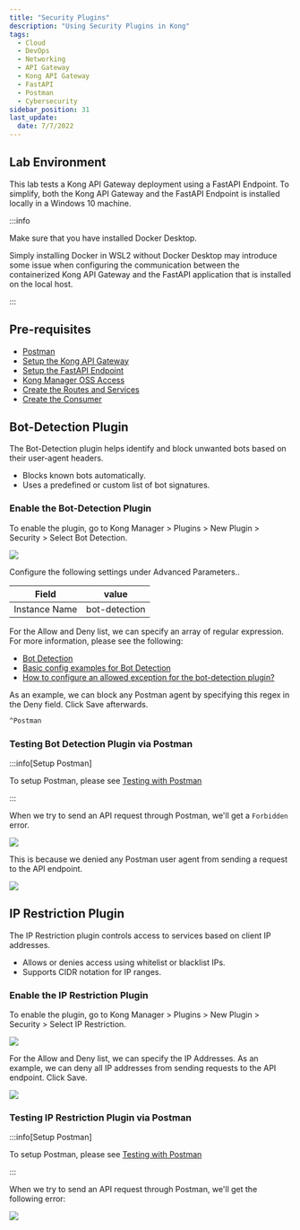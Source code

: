 ```yaml
---
title: "Security Plugins"
description: "Using Security Plugins in Kong"
tags: 
  - Cloud
  - DevOps
  - Networking 
  - API Gateway
  - Kong API Gateway
  - FastAPI 
  - Postman
  - Cybersecurity
sidebar_position: 31
last_update:
  date: 7/7/2022
---
```


## Lab Environment

This lab tests a Kong API Gateway deployment using a FastAPI Endpoint. To simplify, both the Kong API Gateway and the FastAPI Endpoint is installed locally in a Windows 10 machine.

:::info 

Make sure that you have installed Docker Desktop. 

Simply installing Docker in WSL2 without Docker Desktop may introduce some issue when configuring the communication between the containerized Kong API Gateway and the FastAPI application that is installed on the local host.

:::

## Pre-requisites 

- [Postman](https://www.postman.com/downloads/)
- [Setup the Kong API Gateway](/docs/006-Networking/060-Kong-API-Gateway/015-Containerized-Kong-and-Other-Apps.md)
- [Setup the FastAPI Endpoint](/docs/006-Networking/060-Kong-API-Gateway/016-Testing-wth-an-FastAPI-Endpoint.md#setup-the-api-endpoint)
- [Kong Manager OSS Access](/docs/006-Networking/060-Kong-API-Gateway/015-Containerized-Kong-and-Other-Apps.md)
- [Create the Routes and Services](/docs/006-Networking/060-Kong-API-Gateway/016-Testing-wth-an-FastAPI-Endpoint.md)
- [Create the Consumer](/docs/006-Networking/060-Kong-API-Gateway/017-Consumers-Plugins-Upstreams.md#create-the-kong-consumer)


## Bot-Detection Plugin

The Bot-Detection plugin helps identify and block unwanted bots based on their user-agent headers.  

- Blocks known bots automatically.  
- Uses a predefined or custom list of bot signatures.  

### Enable the Bot-Detection Plugin

To enable the plugin, go to Kong Manager > Plugins > New Plugin > Security > Select Bot Detection.

![](/img/docs/12042024-kong-gw-security-plugin-bot-detection.png)

Configure the following settings under Advanced Parameters.. 

| Field                           | value               |
|---------------------------------|---------------------|
| Instance Name                   | bot-detection       |

For the Allow and Deny list, we can specify an array of regular expression. For more information, please see the following:

- [Bot Detection](https://docs.konghq.com/hub/kong-inc/bot-detection/)
- [Basic config examples for Bot Detection](https://docs.konghq.com/hub/kong-inc/bot-detection/how-to/basic-example/)
- [How to configure an allowed exception for the bot-detection plugin?](https://github.com/Kong/kong/discussions/7745)

As an example, we can block any Postman agent by specifying this regex in the Deny field. Click Save afterwards.

```bash
^Postman 
```

### Testing Bot Detection Plugin via Postman 

:::info[Setup Postman]

To setup Postman, please see [Testing with Postman](/docs/006-Networking/060-Kong-API-Gateway/016-Testing-wth-an-FastAPI-Endpoint.md#testing-with-postman)

:::


When we try to send an API request through Postman, we'll get a `Forbidden` error.

![](/img/docs/12042024-kong-gw-security-plugin-bot-detection-working-in-postman-2.png)

This is because we denied any Postman user agent from sending a request to the API endpoint.

![](/img/docs/12042024-kong-gw-security-plugin-bot-detection-blocked-postman-agent.png)



## IP Restriction Plugin

The IP Restriction plugin controls access to services based on client IP addresses.  

- Allows or denies access using whitelist or blacklist IPs.  
- Supports CIDR notation for IP ranges.  

### Enable the IP Restriction Plugin

To enable the plugin, go to Kong Manager > Plugins > New Plugin > Security > Select IP Restriction.

![](/img/docs/12042024-kong-gw-security-plugin-bot-detection.png)

For the Allow and Deny list, we can specify the IP Addresses. As an example, we can deny all IP addresses from sending requests to the API endpoint. Click Save.

![](/img/docs/12042024-kong-gw-security-plugin-ip-restriction-deny-all.png)


### Testing IP Restriction Plugin via Postman 

:::info[Setup Postman]

To setup Postman, please see [Testing with Postman](/docs/006-Networking/060-Kong-API-Gateway/016-Testing-wth-an-FastAPI-Endpoint.md#testing-with-postman)

:::


When we try to send an API request through Postman, we'll get the following error:

![](/img/docs/12042024-kong-gw-security-plugin-ip-restriction-deny-all-working-in-postman.png)
